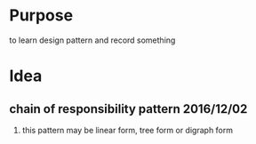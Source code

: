 # Purpose
to learn design pattern and record something 
# Idea
## chain of responsibility pattern 2016/12/02
1. this pattern may be linear form, tree form or digraph form 
